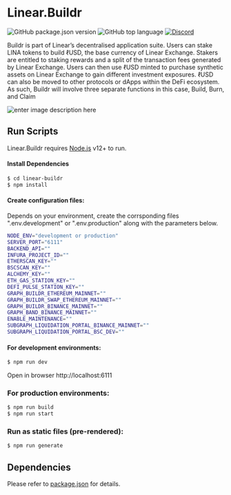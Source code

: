 # Linear.Buildr

![GitHub package.json version](https://img.shields.io/github/package-json/v/Linear-finance/linear-buildr) ![GitHub top language](https://img.shields.io/github/languages/top/Linear-finance/linear-buildr) [![Discord](https://img.shields.io/discord/738363983031173151?color=768AD4&label=discord)](https://discordapp.com/channels/738363983031173151/)

Buildr is part of Linear’s decentralised application suite. Users can stake LINA tokens to build ℓUSD, the base currency of Linear Exchange. Stakers are entitled to staking rewards and a split of the transaction fees generated by Linear Exchange. Users can then use ℓUSD minted to purchase synthetic assets on Linear Exchange to gain different investment exposures. ℓUSD can also be moved to other protocols or dApps within the DeFi ecosystem. As such, Buildr will involve three separate functions in this case, Build, Burn, and Claim

![enter image description here](https://miro.medium.com/max/1400/0*HMts90TiEYZgPE6P)

## Run Scripts

Linear.Buildr requires [Node.js](https://nodejs.org/) v12+ to run.

#### Install Dependencies

```sh
$ cd linear-buildr
$ npm install
```

#### Create configuration files:

Depends on your environment, create the corrsponding files ".env.development" or ".env.production" along with the parameters below.

```sh
NODE_ENV="development or production"
SERVER_PORT="6111"
BACKEND_API=""
INFURA_PROJECT_ID=""
ETHERSCAN_KEY=""
BSCSCAN_KEY=""
ALCHEMY_KEY=""
ETH_GAS_STATION_KEY=""
DEFI_PULSE_STATION_KEY=""
GRAPH_BUILDR_ETHEREUM_MAINNET=""
GRAPH_BUILDR_SWAP_ETHEREUM_MAINNET=""
GRAPH_BUILDR_BINANCE_MAINNET=""
GRAPH_BAND_BINANCE_MAINNET=""
ENABLE_MAINTENANCE=""
SUBGRAPH_LIQUIDATION_PORTAL_BINANCE_MAINNET=""
SUBGRAPH_LIQUIDATION_PORTAL_BSC_DEV=""
```

#### For development environments:

```sh
$ npm run dev
```

Open in browser http://localhost:6111

### For production environments:

```sh
$ npm run build
$ npm run start
```

### Run as static files (pre-rendered):

```sh
$ npm run generate
```

## Dependencies

Please refer to [package.json][pkjs] for details.

[pkjs]: https://github.com/Linear-finance/linear-buildr/blob/v2/package.json
